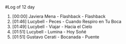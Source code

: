 #Log of 12 day

1. [00:00] Javiera Mena - Flashback - Flashback
1. [01:46] Lucybell - Peces - Cuando Respiro en Tu Boca
1. [01:49] Lucybell - Viajar - Hacia el Cielo
1. [01:51] Lucybell - Lumina - Hoy Soñé
1. [01:51] Gustavo Cerati - Bocanada - Puente
